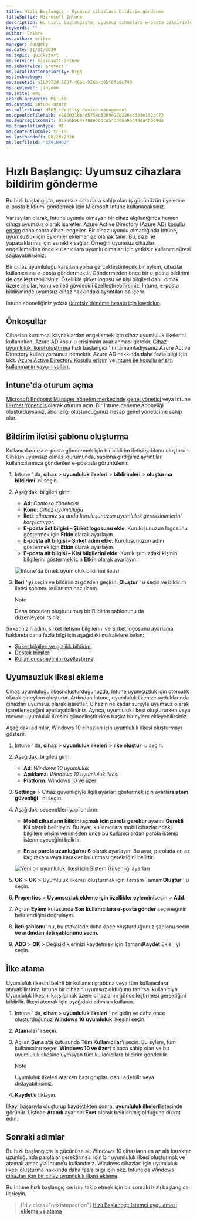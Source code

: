 ```yaml
---
title: Hızlı Başlangıç - Uyumsuz cihazlara bildirim gönderme
titleSuffix: Microsoft Intune
description: Bu hızlı başlangıçta, uyumsuz cihazlara e-posta bildirimleri göndermek için Microsoft Intune kullanırsınız.
keywords: ''
author: Erikre
ms.author: erikre
manager: dougeby
ms.date: 11/21/2019
ms.topic: quickstart
ms.service: microsoft-intune
ms.subservice: protect
ms.localizationpriority: high
ms.technology: ''
ms.assetid: a1b89f2d-7937-46bb-926b-b05f6fa9c749
ms.reviewer: jinyoon
ms.suite: ems
search.appverid: MET150
ms.custom: intune-azure
ms.collection: M365-identity-device-management
ms.openlocfilehash: e986021bb4d575ec3269e97b228cc381e1f2cf72
ms.sourcegitcommit: 0c7e6b9b47788930dca543d86a95348da4b0d902
ms.translationtype: MT
ms.contentlocale: tr-TR
ms.lasthandoff: 08/26/2020
ms.locfileid: "88910902"
---
```

# <a name="quickstart-send-notifications-to-noncompliant-devices"></a>Hızlı Başlangıç: Uyumsuz cihazlara bildirim gönderme

Bu hızlı başlangıçta, uyumsuz cihazlara sahip olan iş gücünüzün üyelerine e-posta bildirimi göndermek için Microsoft Intune kullanacaksınız.

Varsayılan olarak, Intune uyumlu olmayan bir cihaz algıladığında hemen cihazı uyumsuz olarak işaretler. Azure Active Directory (Azure AD) [koşullu erişim](/azure/active-directory/active-directory-conditional-access-azure-portal) daha sonra cihazı engeller. Bir cihaz uyumlu olmadığında Intune, uyumsuzluk için Eylemler eklemenize olanak tanır. Bu, size ne yapacaklarınız için esneklik sağlar. Örneğin uyumsuz cihazları engellemeden önce kullanıcılara uyumlu olmaları için yetkisiz kullanım süresi sağlayabilirsiniz.

Bir cihaz uyumluluğu karşılamıyorsa gerçekleştirilecek bir eylem, cihazlar kullanıcısına e-posta göndermektir. Göndermeden önce bir e-posta bildirimi de özelleştirebilirsiniz. Özellikle şirket logosu ve kişi bilgileri dahil olmak üzere alıcılar, konu ve ileti gövdesini özelleştirebilirsiniz. Intune, e-posta bildiriminde uyumsuz cihaz hakkındaki ayrıntıları da içerir.

Intune aboneliğiniz yoksa [ücretsiz deneme hesabı için kaydolun](../fundamentals/free-trial-sign-up.md).

## <a name="prerequisites"></a>Önkoşullar

Cihazları kurumsal kaynaklardan engellemek için cihaz uyumluluk ilkelerini kullanırken, Azure AD koşullu erişiminin ayarlanması gerekir. [Cihaz uyumluluk Ilkesi oluşturma](quickstart-set-password-length-android.md) hızlı başlangıcı ' nı tamamladıysanız Azure Active Directory kullanıyorsunuz demektir. Azure AD hakkında daha fazla bilgi için bkz. [Azure Active Directory Koşullu erişim](/azure/active-directory/active-directory-conditional-access-azure-portal) ve [Intune ile koşullu erişim kullanmanın yaygın yolları](../protect/conditional-access-intune-common-ways-use.md).

## <a name="sign-in-to-intune"></a>Intune'da oturum açma

[Microsoft Endpoint Manager Yönetim merkezinde](https://go.microsoft.com/fwlink/?linkid=2109431) [genel yönetici](../fundamentals/users-add.md#types-of-administrators) veya Intune [Hizmet Yöneticisi](../fundamentals/users-add.md#types-of-administrators)olarak oturum açın. Bir Intune deneme aboneliği oluşturduysanız, aboneliği oluşturduğunuz hesap genel yöneticime sahip olur.

## <a name="create-a-notification-message-template"></a>Bildirim iletisi şablonu oluşturma

Kullanıcılarınıza e-posta göndermek için bir bildirim iletisi şablonu oluşturun. Cihazın uyumsuz olması durumunda, şablona girdiğiniz ayrıntılar kullanıcılarınıza gönderilen e-postada görüntülenir.

1. Intune ' da, **cihaz**  >  **uyumluluk ilkeleri**  >  **bildirimleri**  >  **oluşturma bildirimi**' ni seçin.
2. Aşağıdaki bilgileri girin:

   - **Ad**: *Contoso Yöneticisi*
   - **Konu**: *Cihaz uyumluluğu*
   - **İleti**: *cihazınız şu anda kuruluşunuzun uyumluluk gereksinimlerini karşılamıyor.*
   - **E-posta üst bilgisi – Şirket logosunu ekle**: Kuruluşunuzun logosunu göstermek için **Etkin** olarak ayarlayın.
   - **E-posta alt bilgisi – Şirket adını ekle**: Kuruluşunuzun adını göstermek için **Etkin** olarak ayarlayın.
   - **E-posta alt bilgisi – Kişi bilgilerini ekle**: Kuruluşunuzdaki kişinin bilgilerini göstermek için **Etkin** olarak ayarlayın.

   ![Intune'da örnek uyumluluk bildirimi iletisi](./media/quickstart-send-notification/quickstart-send-notification-01.png)

3. **İleri ' yi** seçin ve bildiriinizi gözden geçirin. **Oluştur** ' u seçin ve bildirim iletisi şablonu kullanıma hazırlanın.

   > [!NOTE]
   > Daha önceden oluşturulmuş bir Bildirim şablonunu da düzenleyebilirsiniz.

Şirketinizin adını, şirket iletişim bilgilerini ve Şirket logosunu ayarlama hakkında daha fazla bilgi için aşağıdaki makalelere bakın:

- [Şirket bilgileri ve gizlilik bildirimi](../apps/company-portal-app.md#configuration)
- [Destek bilgileri](../apps/company-portal-app.md#support-information)
- [Kullanıcı deneyimini özelleştirme](../apps/company-portal-app.md#customizing-the-user-experience).

## <a name="add-a-noncompliance-policy"></a>Uyumsuzluk ilkesi ekleme

Cihaz uyumluluğu ilkesi oluşturduğunuzda, Intune uyumsuzluk için otomatik olarak bir eylem oluşturur. Ardından Intune, uyumluluk ilkenize uyduklarında cihazları uyumsuz olarak işaretler. Cihazın ne kadar süreyle uyumsuz olarak işaretleneceğini ayarlayabilirsiniz. Ayrıca, uyumluluk ilkesi oluştururken veya mevcut uyumluluk ilkesini güncelleştirirken başka bir eylem ekleyebilirsiniz.

Aşağıdaki adımlar, Windows 10 cihazları için uyumluluk ilkesi oluşturmayı gösterir.

1. Intune ' da, **cihaz**  >  **uyumluluk ilkeleri**  >  **ilke oluştur**' u seçin.

2. Aşağıdaki bilgileri girin:

   - **Ad**: *Windows 10 uyumluluk*
   - **Açıklama**: *Windows 10 uyumluluk ilkesi*
   - **Platform**: Windows 10 ve üzeri

3. **Settings**  >  Cihaz güvenliğiyle ilgili ayarları göstermek için ayarlar**sistem güvenliği** ' ni seçin.

4. Aşağıdaki seçenekleri yapılandırın:

   - **Mobil cihazların kilidini açmak için parola gerektir** ayarını **Gerekli Kıl** olarak belirleyin. Bu ayar, kullanıcılara mobil cihazlarındaki bilgilere erişim verilmeden önce bu kullanıcılardan parola istenip istenmeyeceğini belirtir.

   - **En az parola uzunluğu**’nu **6** olarak ayarlayın. Bu ayar, parolada en az kaç rakam veya karakter bulunması gerektiğini belirtir.

   ![Yeni bir uyumluluk ilkesi için Sistem Güvenliği ayarları](./media/quickstart-send-notification/system-security-settings-01.png)

5. **OK**  >  **OK**  >  Uyumluluk ilkenizi oluşturmak için Tamam Tamam**Oluştur** ' u seçin.

6. **Properties**  >  **Uyumsuzluk ekleme için özellikler eylemini**seçin  >  **Add**.

7. Açılan **Eylem** kutusunda **Son kullanıcılara e-posta gönder** seçeneğinin belirlendiğini doğrulayın.

8. **İleti şablonu**' nu, bu makalede daha önce oluşturduğunuz şablonu seçin **ve ardından ileti şablonunu seçin.**

9. **ADD**  >  **OK**  >  Değişikliklerinizi kaydetmek için Tamam**Kaydet** Ekle ' yi seçin.

## <a name="assign-the-policy"></a>İlke atama

Uyumluluk ilkesini belirli bir kullanıcı grubuna veya tüm kullanıcılara atayabilirsiniz. Intune bir cihazın uyumsuz olduğunu tanırsa, kullanıcıya Uyumluluk ilkesini karşılamak üzere cihazlarını güncelleştirmesi gerektiğini bildirilir. İlkeyi atamak için aşağıdaki adımları kullanın.

1. Intune ' da, **cihaz**  >  **uyumluluk ilkeleri** ' ne gidin ve daha önce oluşturduğunuz **Windows 10 uyumluluk** ilkesini seçin.

2. **Atamalar**' ı seçin.

3. Açılan **Şuna ata** kutusunda **Tüm Kullanıcılar**’ı seçin. Bu eylem, tüm kullanıcıları seçer. **Windows 10 ve üzeri** cihaza sahip olan ve bu uyumluluk ilkesine uymayan tüm kullanıcılara bildirim gönderilir.

    > [!NOTE]
    > Uyumluluk ilkeleri atarken bazı grupları dahil edebilir veya dışlayabilirsiniz.

4. **Kaydet**’e tıklayın.

İlkeyi başarıyla oluşturup kaydettikten sonra, **uyumluluk ilkeleri**listesinde görünür. Listede **Atandı** ayarının **Evet** olarak belirlenmiş olduğuna dikkat edin.

## <a name="next-steps"></a>Sonraki adımlar

Bu hızlı başlangıçta iş gücünüze ait Windows 10 cihazların en az altı karakter uzunluğunda parolalar gerektirmesi için bir uyumluluk ilkesi oluşturmak ve atamak amacıyla Intune’u kullandınız. Windows cihazları için uyumluluk ilkesi oluşturma hakkında daha fazla bilgi için bkz. [Intune’da Windows cihazları için bir cihaz uyumluluk ilkesi ekleme](compliance-policy-create-windows.md).

Bu Intune hızlı başlangıç serisini takip etmek için bir sonraki hızlı başlangıca ilerleyin.

> [!div class="nextstepaction"]
> [Hızlı Başlangıç: İstemci uygulaması ekleme ve atama](../apps/quickstart-add-assign-app.md)